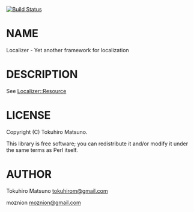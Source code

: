 [![Build Status](https://travis-ci.org/tokuhirom/Localizer.svg?branch=master)](https://travis-ci.org/tokuhirom/Localizer)
# NAME

Localizer - Yet another framework for localization

# DESCRIPTION

See [Localizer::Resource](https://metacpan.org/pod/Localizer%3A%3AResource)

# LICENSE

Copyright (C) Tokuhiro Matsuno.

This library is free software; you can redistribute it and/or modify
it under the same terms as Perl itself.

# AUTHOR

Tokuhiro Matsuno <tokuhirom@gmail.com>

moznion <moznion@gmail.com>
